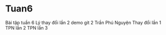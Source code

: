 # Tuan6
Bài tập tuần 6
Lý thay đổi lần 2
demo git 2
Trần Phú Nguyện Thay đổi lần 1
TPN lần 2
TPN lần 3